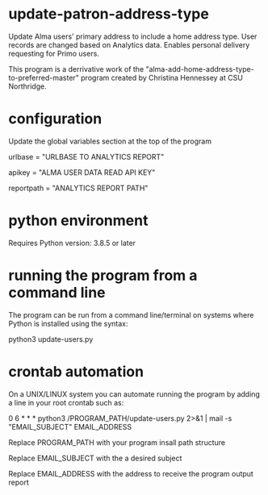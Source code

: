 # update-patron-address-type
Update Alma users' primary address to include a home address type. User records are changed based on Analytics data. Enables personal delivery requesting for Primo users. 

This program is a derrivative work of the "alma-add-home-address-type-to-preferred-master" program created by Christina Hennessey at CSU Northridge. 

# configuration
Update the global variables section at the top of the program

urlbase = "URLBASE TO ANALYTICS REPORT"

apikey = "ALMA USER DATA READ API KEY"

reportpath = "ANALYTICS REPORT PATH"

# python environment
Requires Python version: 3.8.5 or later

# running the program from a command line
The program can be run from a command line/terminal on systems where Python is installed using the syntax:

python3 update-users.py

# crontab automation
On a UNIX/LINUX system you can automate running the program by adding a line in your root crontab such as:

0 6 * * * python3 /PROGRAM_PATH/update-users.py 2>&1 | mail -s "EMAIL_SUBJECT" EMAIL_ADDRESS
  
Replace PROGRAM_PATH with your program insall path structure
  
Replace EMAIL_SUBJECT with the a desired subject

Replace EMAIL_ADDRESS with the address to receive the program output report
  



